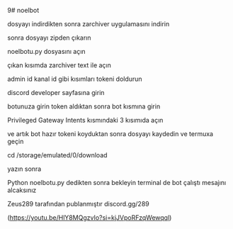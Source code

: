 9# noelbot

dosyayı indirdikten sonra zarchiver uygulamasını indirin

sonra dosyayı zipden çıkarın

noelbotu.py dosyasını açın

çıkan kısımda zarchiver text ile açın 

admin id kanal id gibi kısımları tokeni doldurun

discord developer sayfasına girin

botunuza girin token aldıktan sonra bot kısmına girin

Privileged Gateway Intents kısmındaki 3 kısımıda açın

ve artık bot hazır tokeni koyduktan sonra dosyayı kaydedin ve termuxa geçin 

cd /storage/emulated/0/download 

yazın sonra 

Python noelbotu.py dedikten sonra bekleyin terminal de bot çalıştı mesajını alcaksınız

Zeus289 tarafından publanmıştır discord.gg/289


(https://youtu.be/HlY8MQgzvIo?si=kjJVpoRFzqWewqql)

